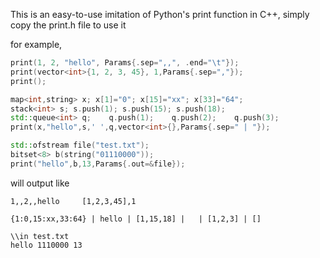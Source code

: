 This is an easy-to-use imitation of Python's print function in C++, simply copy the print.h file to use it

for example,
```c++
print(1, 2, "hello", Params{.sep=",,", .end="\t"});
print(vector<int>{1, 2, 3, 45}, 1,Params{.sep=","});
print();

map<int,string> x; x[1]="0"; x[15]="xx"; x[33]="64";
stack<int> s; s.push(1); s.push(15); s.push(18);
std::queue<int> q;    q.push(1);    q.push(2);    q.push(3);
print(x,"hello",s,' ',q,vector<int>{},Params{.sep=" | "});

std::ofstream file("test.txt");
bitset<8> b(string("01110000"));
print("hello",b,13,Params{.out=&file});
```

will output like

```
1,,2,,hello     [1,2,3,45],1

{1:0,15:xx,33:64} | hello | [1,15,18] |   | [1,2,3] | []

\\in test.txt
hello 1110000 13
```

